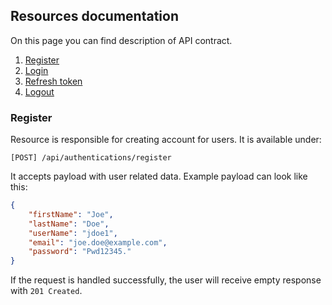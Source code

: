 ## Resources documentation
On this page you can find description of API contract.

1. [Register](#register)
2. [Login](#login)
3. [Refresh token](#refresh-token)
4. [Logout](#logout)

### Register
Resource is responsible for creating account for users. It is available under:

```
[POST] /api/authentications/register
```

It accepts payload with user related data. Example payload can look like this:

```json
{
    "firstName": "Joe",
    "lastName": "Doe",
    "userName": "jdoe1",
    "email": "joe.doe@example.com",
    "password": "Pwd12345."
}
```

If the request is handled successfully, the user will receive empty response with `201 Created`.